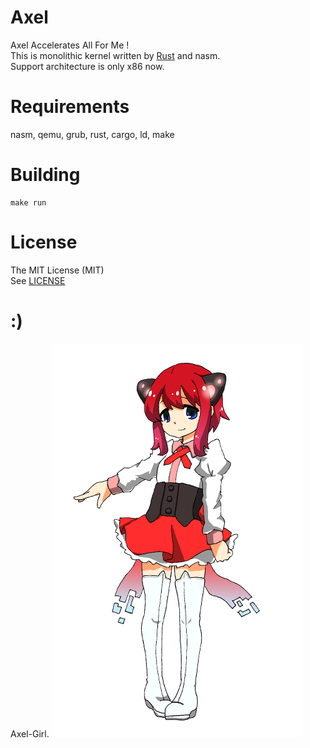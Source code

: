# Axel
Axel Accelerates All For Me !  
This is monolithic kernel written by [Rust](https://www.rust-lang.org/) and nasm.  
Support architecture is only x86 now.


# Requirements
nasm, qemu, grub, rust, cargo, ld, make


# Building
```shell
make run
```

# License
The MIT License (MIT)  
See [LICENSE](./LICENSE.txt)


# :)
Axel-Girl.
![personification](./axel_tan.png)

